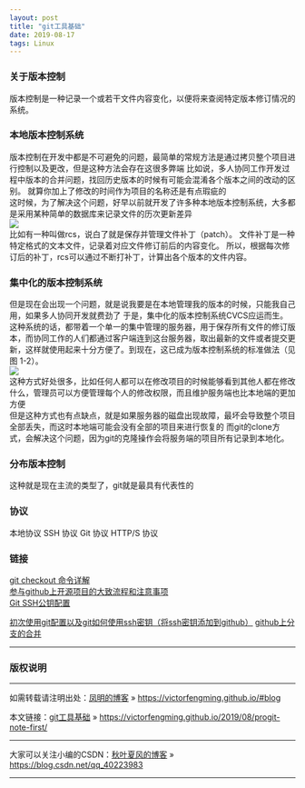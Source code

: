 ```yaml
---
layout: post
title: "git工具基础"
date: 2019-08-17 
tags: Linux  
---
```



<!-- # git工具起步 -->
### 关于版本控制
版本控制是一种记录一个或若干文件内容变化，以便将来查阅特定版本修订情况的系统。
### 本地版本控制系统
版本控制在开发中都是不可避免的问题，最简单的常规方法是通过拷贝整个项目进行控制以及更改，但是这种方法会存在这很多弊端
比如说，多人协同工作开发过程中版本的合并问题，找回历史版本的时候有可能会混淆各个版本之间的改动的区别。
就算你加上了修改的时间作为项目的名称还是有点瑕疵的
<br>
这时候，为了解决这个问题，好早以前就开发了许多种本地版本控制系统，大多都是采用某种简单的数据库来记录文件的历次更新差异
<br>
<img src="https://gitee.com/progit/figures/18333fig0101-tn.png">
<br>
比如有一种叫做rcs，说白了就是保存并管理文件补丁（patch）。
文件补丁是一种特定格式的文本文件，记录着对应文件修订前后的内容变化。
所以，根据每次修订后的补丁，rcs可以通过不断打补丁，计算出各个版本的文件内容。
### 集中化的版本控制系统
但是现在会出现一个问题，就是说我要是在本地管理我的版本的时候，只能我自己用，如果多人协同开发就费劲了
于是，集中化的版本控制系统CVCS应运而生。这种系统的话，都带着一个单一的集中管理的服务器，用于保存所有文件的修订版本，而协同工作的人们都通过客户端连到这台服务器，取出最新的文件或者提交更新，这样就使用起来十分方便了。到现在，这已成为版本控制系统的标准做法（见图 1-2）。
<br>
<img src="https://gitee.com/progit/figures/18333fig0102-tn.png">
<br>
这种方式好处很多，比如任何人都可以在修改项目的时候能够看到其他人都在修改什么，管理员可以方便管理每个人的修改权限，而且维护服务端也比本地端的更加方便
<br>
但是这种方式也有点缺点，就是如果服务器的磁盘出现故障，最坏会导致整个项目全部丢失，而这时本地端可能会没有全部的项目来进行恢复的
而git的clone方式，会解决这个问题，因为git的克隆操作会将服务端的项目所有记录到本地化。
### 分布版本控制
这种就是现在主流的类型了，git就是最具有代表性的


### 协议
本地协议
SSH 协议
Git 协议
HTTP/S 协议




### 链接
[git checkout 命令详解](https://www.cnblogs.com/kuyuecs/p/7111749.html)  
[参与github上开源项目的大致流程和注意事项](https://www.cnblogs.com/metoy/p/4097001.html)  
[Git SSH公钥配置](https://www.cnblogs.com/yangshifu/p/9919817.html)  

[初次使用git配置以及git如何使用ssh密钥（将ssh密钥添加到github）](https://www.cnblogs.com/superGG1990/p/6844952.html)
[github上分支的合并](https://www.cnblogs.com/leilei0327/p/8688244.html)


***
### 版权说明

***
如需转载请注明出处：[凤明的博客](https://victorfengming.github.io/#blog) » https://victorfengming.github.io/#blog

本文链接：[git工具基础](https://victorfengming.github.io/2019/08/progit-note-first/) » https://victorfengming.github.io/2019/08/progit-note-first/

***
大家可以关注小编的CSDN：[秋叶夏风的博客](https://blog.csdn.net/qq_40223983) » https://blog.csdn.net/qq_40223983

***
